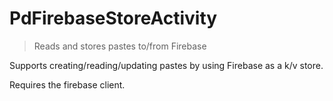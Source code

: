 # PdFirebaseStoreActivity


> Reads and stores pastes to/from Firebase

Supports creating/reading/updating pastes by using Firebase as a k/v store.

Requires the firebase client.
